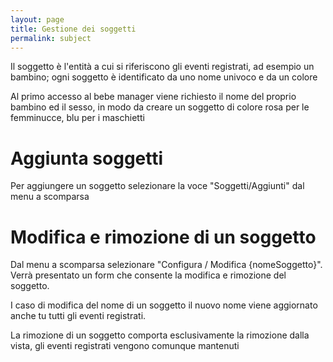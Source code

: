 ```yaml
---
layout: page
title: Gestione dei soggetti
permalink: subject
---
```



Il soggetto &egrave; l'entit&agrave; a cui si riferiscono gli eventi registrati, ad esempio un bambino; ogni soggetto &egrave; identificato da uno nome univoco e da un colore

Al primo accesso al bebe manager viene richiesto il nome del proprio bambino ed il sesso, in modo da creare un soggetto di colore rosa per le femminucce, blu per i maschietti


# Aggiunta soggetti

Per aggiungere un soggetto selezionare la voce "Soggetti/Aggiunti" dal menu a scomparsa


# Modifica e rimozione di un soggetto

Dal menu a scomparsa selezionare "Configura / Modifica {nomeSoggetto}". Verr&agrave; presentato un form che consente la modifica e rimozione del soggetto.

I caso di modifica del nome di un soggetto il nuovo nome viene aggiornato anche tu tutti gli eventi registrati.

La rimozione di un soggetto comporta esclusivamente la rimozione dalla vista, gli eventi registrati vengono comunque mantenuti
